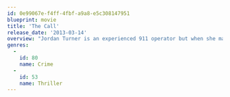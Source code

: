 ```yaml
---
id: 0e99067e-f4ff-4fbf-a9a8-e5c308147951
blueprint: movie
title: 'The Call'
release_date: '2013-03-14'
overview: "Jordan Turner is an experienced 911 operator but when she makes an error in judgment and a call ends badly, Jordan is rattled and unsure if she can continue. But when teenager Casey Welson is abducted in the back of a man's car and calls 911, Jordan is the one called upon to use all of her experience, insights and quick thinking to help Casey escape, and not just to save her, but to make sure the man is brought to justice."
genres:
  -
    id: 80
    name: Crime
  -
    id: 53
    name: Thriller
---
```

